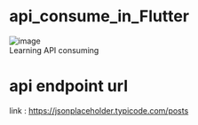 # api_consume_in_Flutter
![image](https://user-images.githubusercontent.com/45636041/185746223-03b30e82-ce87-424b-947f-eaff9ce58a0c.png)
<br>
Learning API consuming <br>

# api endpoint url
link : https://jsonplaceholder.typicode.com/posts
